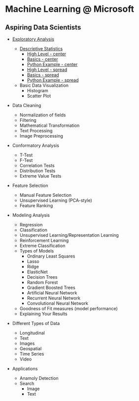 # Machine Learning @ Microsoft

## Aspiring Data Scientists

* [Exploratory Analysis](https://github.com/EricSchles/analyze_taxi_data/tree/master/exploratory_data_analysis)
  * [Descriptive Statistics](https://en.wikipedia.org/wiki/Descriptive_statistics)
    * [High Level - center](https://en.wikipedia.org/wiki/Central_tendency)
    * [Basics - center](https://statistics.laerd.com/statistical-guides/measures-central-tendency-mean-mode-median.php)
    * [Python Example - center](https://www.tutorialspoint.com/python/python_measuring_central_tendency.htm)
    * [High Level - spread](https://en.wikipedia.org/wiki/Statistical_dispersion)
    * [Basics - spread](https://statistics.laerd.com/statistical-guides/measures-of-spread-range-quartiles.php)
    * [Python Example - spread](https://www.tutorialspoint.com/python/python_measuring_variance.htm)
  * Basic Data Visualization
    * Histogram
    * Scatter Plot

* Data Cleaning
  * Normalization of fields
  * Filtering
  * Mathematical Transformation
  * Text Processing
  * Image Preprocessing
  
* Conformatory Analysis
  * T-Test
  * F-Test
  * Correlation Tests
  * Distribution Tests
  * Extreme Value Tests

* Feature Selection
  * Manual Feature Selection
  * Unsupervised Learning (PCA-style)
  * Feature Ranking
  
* Modeling Analysis
  * Regression
  * Classification
  * Unsupervised Learning/Representation Learning
  * Reinforcement Learning
  * Extreme Classification
  * Types of Models
    * Ordinary Least Squares
    * Lasso
    * Ridge
    * ElasticNet
    * Decision Trees
    * Random Forest
    * Gradient Boosted Trees
    * Artificial Neural Network
    * Recurrent Neural Network
    * Convolutional Neural Network
  * Goodness of Fit measures (model performance)
  * Explaining Your Results

* Different Types of Data
  * Longitudinal
  * Text
  * Images
  * Geospatial
  * Time Series
  * Video

* Applications
  * Anamoly Detection
  * Search
    * Image
    * Text
 